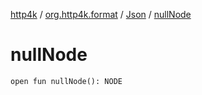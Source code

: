 [http4k](../../index.md) / [org.http4k.format](../index.md) / [Json](index.md) / [nullNode](./null-node.md)

# nullNode

`open fun nullNode(): NODE`